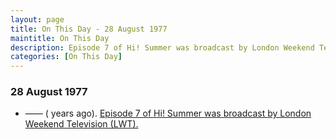 ```yaml
---
layout: page
title: On This Day - 28 August 1977
maintitle: On This Day
description: Episode 7 of Hi! Summer was broadcast by London Weekend Television (LWT).
categories: [On This Day]
---
```


### 28 August 1977
* —— (<span id="age1"></span> years ago). [Episode 7 of Hi! Summer was broadcast by London Weekend Television (LWT).](/london%20weekend%20television/hi!%20summer/1977/08/28/hi-summer.html)

<!-- Script for calculating number of years ago -->
<script>
var dob = '19770828';
var year = Number(dob.substr(0, 4));
var month = Number(dob.substr(4, 2)) - 1;
var day = Number(dob.substr(6, 2));
var today = new Date();
var age1 = today.getFullYear() - year;
if (today.getMonth() < month || (today.getMonth() == month && today.getDate() < day)) {
age1--;
}
document.getElementById("age1").innerHTML=age1;
</script>

